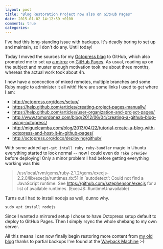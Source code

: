 ```yaml
---
layout: post
title: "Blog Restoration Project now also on GitHub Pages"
date: 2015-01-02 14:12:59 +0100
comments: true
categories:
---
```


I've had this long-standing issue with backups.  It's deadly boring to
set up and maintain, so I don't do any.  Until today!

Today I moved the sources for my [Octopress blag](http://troglobit.com)
to GitHub, which also prompted me to set up
[a mirror](http://troglobit.github.io) on
[GitHub Pages](http://pages.github.io).  As usual, reading up on the
subject and muster enough motivation took me about three months, whereas
the actual work took about 4h.

<!-- more -->

I now have a concoction of mixed remotes, multiple branches and some
Ruby magic to administer it all with!  Here are some links I used to
get where I am:

* http://octopress.org/docs/setup/
* https://help.github.com/articles/creating-project-pages-manually/
* https://help.github.com/articles/user-organization-and-project-pages/
* http://www.tomordonez.com/blog/2012/06/04/creating-a-github-blog-using-octopress/
* http://miguelcamba.com/blog/2013/04/22/tutorial-create-a-blog-with-octopress-and-host-it-in-github-pages/
* http://octopress.org/docs/deploying/github/

With some added `apt-get intall ruby ruby-bundler` magic in Ubuntu
everything started to look normal -- now I could even do `rake preview`
before deploying!  Only a minor problem I had before getting everything
working was this:

> /usr/local/rvm/gems/ruby-2.1.2/gems/execjs-2.2.0/lib/execjs/runtimes.rb:51:in `autodetect':
> Could not find a JavaScript runtime. See https://github.com/sstephenson/execjs
> for a list of available runtimes. (ExecJS::RuntimeUnavailable)

Turns out I had to install nodejs as well, dunno why.

    sudo apt install nodejs

Since I wanted a mirrored setup I chose to have Octopress setup default
to deploy to GitHub Pages.  Then I simply rsync the whole shebang to my
own server.

All this means I can now finally begin restoring more content from
[my old blog](/blog/2013/02/17/resurrection/) thanks to partial backups
I've found at the [Wayback Machine](https://archive.org/) :-)
